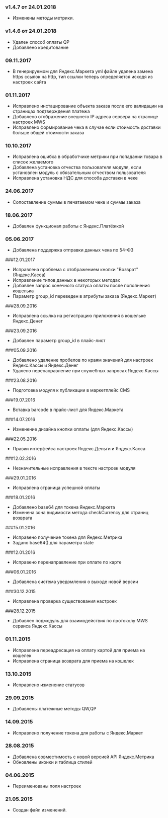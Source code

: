 ### v1.4.7 от 24.01.2018
* Изменены методы метрики.

### v1.4.6 от 24.01.2018
* Удален способ оплаты QP
* Добавлено кредитование

### 09.11.2017
* В генерируемом для Яндекс.Маркета yml файле удалена замена https ссылок на http, тип ссылки теперь определяется исходя из настроек сайта

### 01.11.2017
* Исправлено инстацирование объекта заказа после его валидации на страницах подтверждения платежа
* Добавлено отображение внешнего IP адреса сервера на странице настроек MWS
* Исправлено формирование чека в случае если стоимость доставки больше общей стоимости заказа  

### 10.10.2017
* Исправлена ошибка в обработчике метрики при попадании товара в список желаемого
* Добавлена установка отчества пользователя модуля, если установлен модуль с обязательным отчеством пользователя
* Исправлена установка НДС для способа доставки в чеке

### 24.06.2017
* Сопоставление суммы в печатаемом чеке и суммы заказа

### 18.06.2017
* Добавлен функционал работы с Яндекс.Платёжкой

### 05.06.2017
* Добавлена поддержка отправки данных чека по 54-ФЗ

###12.01.2017
* Исправлена проблема с отображением кнопки "Возврат" (Яндекс.Касса)
* Исправление типов данных в некоторых методах
* Добавлен запрос конечного статуса оплаты после пополнения кошелька
* Параметр group_id переведен в атрибуты заказа (Яндекс.Маркет)

###28.09.2016
* Исправлена ссылка на регистрацию приложения в кошельке Яндекс.Денег

###23.09.2016
* Добавлен параметр group_id в плайс-лист

###05.09.2016
* Добавлено удаление пробелов по краям значений для настроек Яндекс.Кассы и Яндекс.Денег
* Удалено перенаправление при служебных запросах Яндекс.Кассы

###23.08.2016
* Подготовка модуля к публикации в маркетплейс CMS

###19.07.2016
* Вставка barcode в прайс-лист для Яндекс.Маркета

###14.07.2016
* Изменение дизайна кнопки оплаты (для Яндекс.Кассы) 

###22.05.2016
* Правки интерфейса настроек Яндекс.Деньги и Яндекс.Касса

###12.02.2016
* Незначительные исправления в тексте настроек модуля

###29.01.2016
* Исправлена страница успешной оплаты

###18.01.2016
* Добавлено base64 для токена Яндекс.Маркета
* Изменена зона видимости метода checkCurrency для страниц возврата

###15.01.2016
* Исправено получение токена для Яндекс.Метрика
* Задано base64() для параметра state 

###12.01.2016
* Исправено перенаправление при оплате по карте

###06.01.2016
* Добавлена система уведомления о выходе новой версии

###30.12.2015
* Исправлена проверка существования настроек

###28.12.2015
* Добавлен подмодуль для взаимодействия по протоколу MWS сервиса Яндекс.Кассы

### 01.11.2015
* Исправлена переадресация на оплату картой для приема на кошелек
* Исправлена страница возврата для приема на кошелек

### 13.10.2015
* Исправлено изменение статусов

### 29.09.2015
* Добавлены платежные методы QW,QP

### 14.09.2015
* Исправлено получение токена для работы с Яндекс.Маркет

### 28.08.2015
* Добавлена совместимость с новой версией API Яндекс.Метрика
* Обновлены иконки и таблица стилей

### 04.06.2015
* Переименованы поля настроек

### 21.05.2015
* Создан файл изменений.
